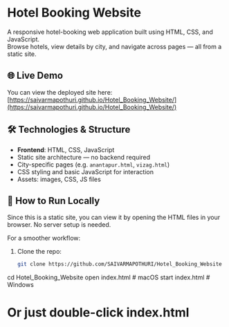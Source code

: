 # Hotel Booking Website

A responsive hotel-booking web application built using HTML, CSS, and JavaScript.  
Browse hotels, view details by city, and navigate across pages — all from a static site.

## 🌐 Live Demo

You can view the deployed site here:  
[https://saivarmapothuri.github.io/Hotel_Booking_Website/](https://saivarmapothuri.github.io/Hotel_Booking_Website/)

## 🛠 Technologies & Structure

- **Frontend**: HTML, CSS, JavaScript  
- Static site architecture — no backend required  
- City-specific pages (e.g. `anantapur.html`, `vizag.html`)  
- CSS styling and basic JavaScript for interaction  
- Assets: images, CSS, JS files  


## 🚀 How to Run Locally

Since this is a static site, you can view it by opening the HTML files in your browser. No server setup is needed.

For a smoother workflow:

1. Clone the repo:  
   ```bash
   git clone https://github.com/SAIVARMAPOTHURI/Hotel_Booking_Website

cd Hotel_Booking_Website
open index.html     # macOS
start index.html    # Windows
# Or just double-click index.html
